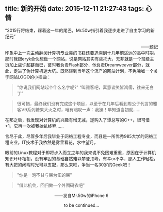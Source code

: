 title: 新的开始
date: 2015-12-11 21:27:43
tags: 心情
---
“2015行将结束，踩着这一年的尾巴，Mr.50w指引着我逐步走进了自主学习的新纪元”
<div align="right"> ——题记</div>
印象中上一次主动翻阅计算机专业类的书籍还要追溯到十几年前遥远的高中时期，那时我跟eryk合伙想做一个网站，说是网站其实有些托大，无非就是一个班级主页加上些许超链而已，彼时我负责Flash部分，他负责Dreamweaver部分，就此，走进了伪计算机迷大坑。既然谈到当年这个流产的网站计划，不免唏嘘一个关于网站LOGO的小插曲：

<!-- more -->

> "你说我们网站起个什么名字呢?"
> “叫雅客吧，寓意谈笑皆鸿儒，往来无白丁”

> 很可惜，最终我们没有完成这个项目，以至于在几年后看到周公子代言的雅客V9系列糖果大火之时，唯有暗叹一声：我操！早知道当初就……

在那之后，我发现对计算机的兴趣有增无减，遂购入了谭总写的C++，很可惜+1，它再一次被我始乱终弃……

言尽于此，尽管多年后我毕业于网络工程专业，而且是一所优秀985大学的网络工程专业，IT技术于我依然是雾里看花，水中望月。

眼前的Linux教程对于即将步入而立之年的我来说不免困难重重，原因在于计算机知识环环相扣，没有牢固的基础自然难以攀登顶峰，有幸or不幸，鄙人工作轻松，有大把的闲暇时光可以支配，那么来吧，争当一名30岁的Geek吧！

>"你是一泡不甘与屎为伍的屎"

>"借此机会，回归做一个外围码农吧"
<center> ——发自Mr.50w的iPhone 6

to be continued…
